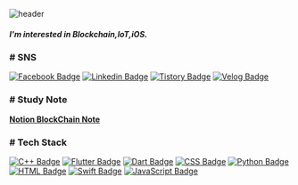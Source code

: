 ![header](https://capsule-render.vercel.app/api?type=waving&color=timeGradient&height=180&section=header&text=IT%20learning&desc=Better%20Better&fontSize=55&fontColor=FFFFFF&fontAlign=25&fontAlignY=40&descSize=15&descAlign=15&animation=fadeIn)

 <h5> I'm interested in Blockchain,IoT,iOS. </h5>
 
 <h3> # SNS </h3>
 
  [![Facebook Badge](https://img.shields.io/badge/facebook-1877f2?style=flat-square&logo=facebook&logoColor=white&link=https://www.facebook.com/ITIBY)](https://www.facebook.com/ITIBY)
  [![Linkedin Badge](https://img.shields.io/badge/linkedin-0077b5?style=flat-square&logo=linkedin&logoColor=white&link=https://www.linkedin.com/in/byeongyun-in)](https://www.linkedin.com/in/byeongyun-in)
  [![Tistory Badge](https://img.shields.io/badge/Tistory-FF5722?style=flat-square&logo=blogger&logoColor=white&link=https://itlearning.tistory.com/)](https://itlearning.tistory.com/)
  [![Velog Badge](https://img.shields.io/badge/Tech%20Blog-11B48A?style=flat-square&logo=Vimeo&logoColor=white&link=https://velog.io/@kirri1124)](https://velog.io/@kirri1124)
 
<h3> # Study Note </h3>
   
  **[Notion BlockChain Note](https://www.notion.so/BlockChain-Project-93caff8955794e4aa48fdad791a80b1a)**

<h3> # Tech Stack </h3>
  
  [![C++ Badge](https://img.shields.io/badge/C++-00599C?style=flat-square&logo=C%2B%2B&logoColor=white&link=https://isocpp.org/)](https://isocpp.org/)
  [![Flutter Badge](https://img.shields.io/badge/Flutter-02569B?style=flat-square&logo=flutter&logoColor=white&link=https://flutter.dev/)](https://flutter.dev/) 
  [![Dart Badge](https://img.shields.io/badge/Dart-0175C2?style=flat-square&logo=dart&logoColor=white&link=https://flutter.dev/)](https://flutter.dev/) 
  [![CSS Badge](https://img.shields.io/badge/CSS-1572B6?style=flat-square&logo=css3&logoColor=white&link=https://www.w3.org/Style/CSS/)](https://www.w3.org/Style/CSS/)
 [![Python Badge](https://img.shields.io/badge/Python-3776AB?style=flat-square&logo=python&logoColor=white&link=https://www.python.org/)](https://www.python.org/)
 [![HTML Badge](https://img.shields.io/badge/HTML-E34F26?style=flat-square&logo=html5&logoColor=white&link=https://www.w3.org/html/logo/)](https://www.w3.org/html/logo/) 
 [![Swift Badge](https://img.shields.io/badge/Swift-fa7343?style=flat-square&logo=Swift&logoColor=white&link=https://developer.apple.com/kr/swift/)](https://developer.apple.com/kr/swift/)
 [![JavaScript Badge](https://img.shields.io/badge/JavaScript-F7DF1E?style=flat-square&logo=JavaScript&logoColor=black&link=https://developer.mozilla.org/ko/docs/Web/JavaScript)](https://developer.mozilla.org/ko/docs/Web/JavaScript)
 
 
